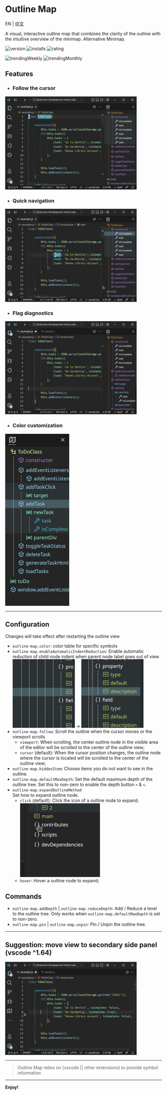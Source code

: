 # Outline Map

EN | [中文](README_ZH_CN.md)

A visual, interactive outline map that combines the clarity of the outline with the intuitive overview of the minimap. Alternative Minimap.

![version](https://vsmarketplacebadge.apphb.com/version/Gerrnperl.outline-map.svg?color=8bf7c7&style=flat-square&logo=visualstudio)
![installs](https://vsmarketplacebadge.apphb.com/installs/Gerrnperl.outline-map.svg?color=56b6c2&style=flat-square&logo=visualstudiocode)
![rating](https://vsmarketplacebadge.apphb.com/rating-star/Gerrnperl.outline-map.svg?color=97dbf3&style=flat-square)

![trendingWeekly](https://vsmarketplacebadge.apphb.com/trending-weekly/Gerrnperl.outline-map.svg?color=8bf79c&style=flat-square)
![trendingMonthly](https://vsmarketplacebadge.apphb.com/trending-monthly/Gerrnperl.outline-map.svg?color=48bfea&style=flat-square)

## Features

- ### Follow the cursor
![Follow the cursor](images/follow-cursor.gif)
- ### Quick navigation
![Quick navigation](images/quick-navigation.gif)
- ### Flag diagnostics
![Flag diagnostics](images/flag-diagnostics.gif)
- ### Color customization
![Color customization](images/color-customization.png)

---

## Configuration
Changes will take effect after restarting the outline view
- `outline-map.color`: color table for specific symbols
- `outline-map.enableAutomaticIndentReduction`: Enable automatic reduction of child node indent when parent node label goes out of view
  <br/>  ![no-reduceIndent](images/no-reduceIndent.png) -> ![reduceIndent](images/reduceIndent.png)
- `outline-map.follow`: Scroll the outline when the cursor moves or the viewport scrolls
	- `viewport`: When scrolling, the center outline node in the visible area of the editor will be scrolled to the center of the outline view;
	- `cursor` (default): When the cursor position changes, the outline node where the cursor is located will be scrolled to the center of the outline view;
- `outline-map.hiddenItem`: Choose items you do not want to see in the outline.
- `outline-map.defaultMaxDepth`: Set the default maximum depth of the outline tree. Set this to non-zero to enable the depth button `>` & `<`.
- `outline-map.expandOutlineMethod`<br/> Set how to expand outline node.
  - `click` (default): Click the icon of a outline node to expand;<br/>![click-expand](images/click-expand.gif)
  - `hover`: Hover a outline node to expand;

## Commands
- `outline-map.addDepth` | `outline-map.reduceDepth`: Add / Reduce a level to the outline tree. Only works when `outline-map.defaultMaxDepth` is set to non-zero.
- `outline-map.pin` | `outline-map.unpin`: Pin / Unpin the outline tree.

---

## Suggestion: move view to secondary side panel (vscode ^1.64)
![Initialize settings](images/init.gif)

---

> Outline Map relies on (vscode || other extensions) to provide symbol information

---

**Enjoy!**
